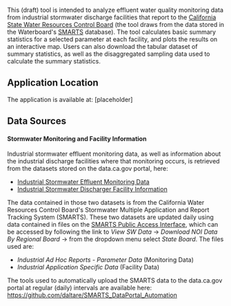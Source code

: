 This (draft) tool is intended to analyze effluent water quality monitoring data from industrial stormwater discharge facilities that report to the [California State Water Resources Control Board](https://www.waterboards.ca.gov/) (the tool draws from the data stored in the Waterboard's [SMARTS](https://smarts.waterboards.ca.gov/smarts/faces/SwSmartsLogin.xhtml) database). The tool calculates basic summary statistics for a selected parameter at each facility, and plots the results on an interactive map. Users can also download the tabular dataset of summary statistics, as well as the disaggregated sampling data used to calculate the summary statistics.

## Application Location
The application is available at: [placeholder]

## Data Sources
#### Stormwater Monitoring and Facility Information
Industrial stormwater effluent monitoring data, as well as information about the industrial discharge facilities where that monitoring occurs, is retrieved from the datasets stored on the data.ca.gov portal, here:
- [Industrial Stormwater Effluent Monitoring Data](https://data.ca.gov/dataset/stormwater-%E2%80%93-regulatory-and-enforcement-actions-%E2%80%93-smarts/resource/fe4712db-015a-4e92-a13f)
- [Industrial Stormwater Discharger Facility Information](https://data.ca.gov/dataset/stormwater-%E2%80%93-regulatory-and-enforcement-actions-%E2%80%93-smarts/resource/a5f001af-abbb-4bc7-9196#{})

The data contained in those two datasets is from the California Water Resources Control Board's Stormwater Multiple Application and Report Tracking System (SMARTS). These two datasets are updated daily using data contained in files on the [SMARTS Public Access Interface](https://smarts.waterboards.ca.gov/smarts/faces/SwSmartsLogin.xhtml), which can be accessed by following the link to *View SW Data* → *Download NOI Data By Regional Board* → from the dropdown menu select *State Board*. The files used are:
- *Industrial Ad Hoc Reports - Parameter Data* (Monitoring Data)
- *Industrial Application Specific Data* (Facility Data)

The tools used to automatically upload the SMARTS data to the data.ca.gov portal at regular (daily) intervals are available here: https://github.com/daltare/SMARTS_DataPortal_Automation